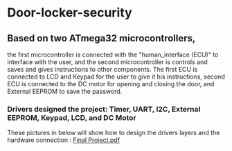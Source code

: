 # Door-locker-security
## Based on two ATmega32 microcontrollers,
the first microcontroller is connected with the "human_interface (ECU)" to interface with the user, and the second microcontroller is controls and saves and gives instructions to other components. 
The first ECU is connected to LCD and Keypad for the user to give it his instructions, second ECU is connected to the DC motor for opening and closing the door, 
and External EEPROM to save the password. 
### Drivers designed the project: Timer, UART, I2C, External EEPROM, Keypad, LCD, and DC Motor
These pictures in below will show how to design the drivers layers and   the hardware connection :
[Final Project.pdf](https://github.com/sedoon/Door-locker-security/files/10388365/Final.Project.pdf)
